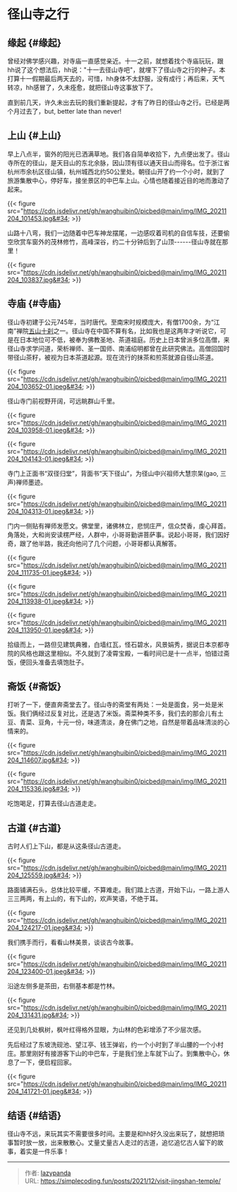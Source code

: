 # 径山寺之行


## 缘起 {#缘起}

曾经对佛学感兴趣，对寺庙一直感觉亲近。十一之前，就想着找个寺庙玩玩，跟hh说了这个想法后，hh说：&#34;十一去径山寺吧&#34;，就埋下了径山寺之行的种子。本打算十一假期最后两天去的，可惜，hh身体不太舒服，没有成行；再后来，天气转凉，hh感冒了，久未痊愈，就把径山寺这事放下了。

直到前几天，许久未出去玩的我们重新提起，才有了昨日的径山寺之行。已经是两个月过去了，but,
better late than never!


## 上山 {#上山}

早上八点半，窗外的阳光已洒满草地。我们各自简单收拾下，九点便出发了。径山寺所在的径山，是天目山的东北余脉，因山顶有径以通天目山而得名。位于浙江省杭州市余杭区径山镇，杭州城西北约50公里处。朝径山开了约一个小时，就到了旅游集散中心，停好车，接坐景区的中巴车上山。心情也随着接近目的地而激动了起来。

{{&lt; figure src=&#34;https://cdn.jsdelivr.net/gh/wanghuibin0/picbed@main/img/IMG_20211204_101453.jpg&#34; &gt;}}

山路十八弯，我们一边随着中巴车神龙摆尾，一边感叹着司机的自信车技，还要偷空欣赏车窗外的茂林修竹，高峰深谷，约二十分钟后到了山顶------径山寺就在那里！

{{&lt; figure src=&#34;https://cdn.jsdelivr.net/gh/wanghuibin0/picbed@main/img/IMG_20211204_103837.jpg&#34; &gt;}}


## 寺庙 {#寺庙}

径山寺初建于公元745年，当时唐代。至南宋时规模庞大，有僧1700余，为“江南”禅院[五山十刹](https://baike.baidu.com/item/%E4%BA%94%E5%B1%B1%E5%8D%81%E5%88%B9/3215785)之一。径山寺在中国不算有名，比如我也是这两年才听说它，可是在日本地位可不低，被奉为佛教圣地、茶道祖庭。历史上日本曾派多位高僧，来径山寺求学问道，荣析禅师、圣一国师、南浦绍明都曾在此研究佛法。高僧回国时带径山茶籽，被视为日本茶道起源。现在流行的抹茶和煎茶就源自径山茶道。

{{&lt; figure src=&#34;https://cdn.jsdelivr.net/gh/wanghuibin0/picbed@main/img/IMG_20211204_103652-01.jpeg&#34; &gt;}}

径山寺门前视野开阔，可远眺群山千里。

{{&lt; figure src=&#34;https://cdn.jsdelivr.net/gh/wanghuibin0/picbed@main/img/IMG_20211204_103958-01.jpeg&#34; &gt;}}

{{&lt; figure src=&#34;https://cdn.jsdelivr.net/gh/wanghuibin0/picbed@main/img/IMG_20211204_104143-01.jpeg&#34; &gt;}}

寺门上正面书“双径归堂”，背面书“天下径山”，为径山中兴祖师大慧宗杲(gao,
三声)禅师墨迹。

{{&lt; figure src=&#34;https://cdn.jsdelivr.net/gh/wanghuibin0/picbed@main/img/IMG_20211204_104313-01.jpeg&#34; &gt;}}

门内一侧贴有禅师发愿文。佛堂里，诸佛林立，悲悯庄严，信众焚香，虔心拜首。角落处，大和尚安读楞严经，人群中，小哥哥勤讲菩萨事。说起小哥哥，我们因好奇，跟了他半路，我还向他问了几个问题，小哥哥都认真解答。

{{&lt; figure src=&#34;https://cdn.jsdelivr.net/gh/wanghuibin0/picbed@main/img/IMG_20211204_111735-01.jpeg&#34; &gt;}}

{{&lt; figure src=&#34;https://cdn.jsdelivr.net/gh/wanghuibin0/picbed@main/img/IMG_20211204_113938-01.jpeg&#34; &gt;}}

{{&lt; figure src=&#34;https://cdn.jsdelivr.net/gh/wanghuibin0/picbed@main/img/IMG_20211204_113950-01.jpeg&#34; &gt;}}

拾级而上，一路但见建筑典雅，白墙红瓦，怪石碧水，风景娟秀，据说日本京都寺院的风格也跟这里相似。不久就到了凌霄宝殿，一看时间已是十一点半，怕错过斋饭，便回头准备去填饱肚子。


## 斋饭 {#斋饭}

打听了一下，便直奔斋堂去了。径山寺的斋堂有两处：一处是面食，另一处是米饭。我们俩经过反复对比，还是选了米饭。斋菜种类不多，我们去的那会儿有土豆、青菜、豆角，十元一份，味道清淡，身在佛门之地，自然是带着品味清淡的心情来的。

{{&lt; figure src=&#34;https://cdn.jsdelivr.net/gh/wanghuibin0/picbed@main/img/IMG_20211204_114607.jpg&#34; &gt;}}

{{&lt; figure src=&#34;https://cdn.jsdelivr.net/gh/wanghuibin0/picbed@main/img/IMG_20211204_115336.jpg&#34; &gt;}}

吃饱喝足，打算去径山古道走走。


## 古道 {#古道}

古时人们上下山，都是从这条径山古道走。

{{&lt; figure src=&#34;https://cdn.jsdelivr.net/gh/wanghuibin0/picbed@main/img/IMG_20211204_125559.jpg&#34; &gt;}}

路面铺满石头，总体比较平缓，不算难走。我们踏上古道，开始下山，一路上游人三三两两，有上山的，有下山的，欢声笑语，不绝于耳。

{{&lt; figure src=&#34;https://cdn.jsdelivr.net/gh/wanghuibin0/picbed@main/img/IMG_20211204_124217-01.jpeg&#34; &gt;}}

我们携手而行，看看山林美景，谈谈古今故事。

{{&lt; figure src=&#34;https://cdn.jsdelivr.net/gh/wanghuibin0/picbed@main/img/IMG_20211204_123400-01.jpeg&#34; &gt;}}

沿途左侧多是茶田，右侧基本都是竹林。

{{&lt; figure src=&#34;https://cdn.jsdelivr.net/gh/wanghuibin0/picbed@main/img/IMG_20211204_131431.jpg&#34; &gt;}}

还见到几处枫树，枫叶红得格外显眼，为山林的色彩增添了不少层次感。

先后经过了东坡洗砚池、望江亭、钱王弹岩，约一个小时到了半山腰的一个小村庄。那里刚好有接游客下山的中巴车，于是我们坐上车就下山了。到集散中心，休息了一下，便启程回家。

{{&lt; figure src=&#34;https://cdn.jsdelivr.net/gh/wanghuibin0/picbed@main/img/IMG_20211204_141721-01.jpeg&#34; &gt;}}


## 结语 {#结语}

径山寺不远，来玩其实不需要很多时间。主要是和hh好久没出来玩了，就想把琐事暂时放一放，出来散散心。丈量丈量古人走过的古道，追忆追忆古人留下的故事，着实是一件乐事！


---

> 作者: [lazypanda](https://github.com/wanghuibin0)  
> URL: https://simplecoding.fun/posts/2021/12/visit-jingshan-temple/  

